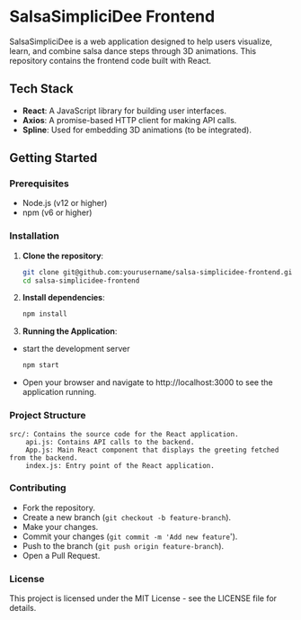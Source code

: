 # SalsaSimpliciDee Frontend

SalsaSimpliciDee is a web application designed to help users visualize, learn, and combine salsa dance steps through 3D animations. This repository contains the frontend code built with React.

## Tech Stack

- **React**: A JavaScript library for building user interfaces.
- **Axios**: A promise-based HTTP client for making API calls.
- **Spline**: Used for embedding 3D animations (to be integrated).

## Getting Started

### Prerequisites

- Node.js (v12 or higher)
- npm (v6 or higher)

### Installation

1. **Clone the repository**:
   ```bash
   git clone git@github.com:yourusername/salsa-simplicidee-frontend.git
   cd salsa-simplicidee-frontend
2. **Install dependencies**:
    ```bash
    npm install
3. **Running the Application**:
* start the development server
    ```bash
   npm start
* Open your browser and navigate to http://localhost:3000 to see the application running.

### Project Structure

    src/: Contains the source code for the React application.
        api.js: Contains API calls to the backend.
        App.js: Main React component that displays the greeting fetched from the backend.
        index.js: Entry point of the React application.


### Contributing

- Fork the repository.
- Create a new branch (`git checkout -b feature-branch`).
- Make your changes.
- Commit your changes (`git commit -m 'Add new feature`').
- Push to the branch (`git push origin feature-branch`).
- Open a Pull Request.

### License

This project is licensed under the MIT License - see the LICENSE file for details.